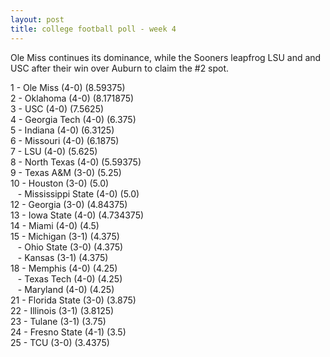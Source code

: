 ```yaml
---
layout: post
title: college football poll - week 4
---
```


Ole Miss continues its dominance, while the Sooners leapfrog LSU and and USC after their win over Auburn to claim the #2 spot.

1 - Ole Miss (4-0) (8.59375)  
2 - Oklahoma (4-0) (8.171875)  
3 - USC (4-0) (7.5625)  
4 - Georgia Tech (4-0) (6.375)  
5 - Indiana (4-0) (6.3125)  
6 - Missouri (4-0) (6.1875)  
7 - LSU (4-0) (5.625)  
8 - North Texas (4-0) (5.59375)  
9 - Texas A&M (3-0) (5.25)  
10 - Houston (3-0) (5.0)  
&nbsp;&nbsp; - Mississippi State (4-0) (5.0)  
12 - Georgia (3-0) (4.84375)  
13 - Iowa State (4-0) (4.734375)  
14 - Miami (4-0) (4.5)  
15 - Michigan (3-1) (4.375)  
&nbsp;&nbsp; - Ohio State (3-0) (4.375)  
&nbsp;&nbsp; - Kansas (3-1) (4.375)  
18 - Memphis (4-0) (4.25)  
&nbsp;&nbsp; - Texas Tech (4-0) (4.25)  
&nbsp;&nbsp; - Maryland (4-0) (4.25)  
21 - Florida State (3-0) (3.875)  
22 - Illinois (3-1) (3.8125)  
23 - Tulane (3-1) (3.75)  
24 - Fresno State (4-1) (3.5)  
25 - TCU (3-0) (3.4375)  
